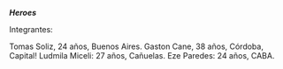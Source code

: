 ***Heroes***

Integrantes:

Tomas Soliz, 24 años, Buenos Aires.
Gaston Cane, 38 años, Córdoba, Capital!
Ludmila Miceli: 27 años, Cañuelas.
Eze Paredes: 24 años, CABA.
